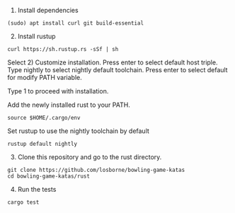 1. Install dependencies
  ```
  (sudo) apt install curl git build-essential 
  ```

2. Install rustup
  ```
  curl https://sh.rustup.rs -sSf | sh
  ```

  Select 2) Customize installation.
  Press enter to select default host triple.
  Type nightly to select nightly default toolchain.
  Press enter to select default for modify PATH variable.

  Type 1 to proceed with installation.

  Add the newly installed rust to your PATH.
  ```
  source $HOME/.cargo/env
  ```

  Set rustup to use the nightly toolchain by default
  ```
  rustup default nightly
  ```

3. Clone this repository and go to the rust directory.

  ```
  git clone https://github.com/losborne/bowling-game-katas
  cd bowling-game-katas/rust
  ```

4. Run the tests
  ```
  cargo test
  ```
